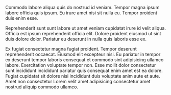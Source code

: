 Commodo labore aliqua quis do nostrud id veniam. Tempor magna ipsum labore officia quis ipsum. Eu irure amet nisi sit nulla eu. Tempor proident duis enim esse.

Reprehenderit sunt sunt labore ut amet veniam cupidatat irure id velit aliqua. Officia est ipsum reprehenderit officia elit. Dolore proident eiusmod ut sint duis dolore dolor. Pariatur eu deserunt in nulla quis laboris esse ex.

Ex fugiat consectetur magna fugiat proident. Tempor deserunt reprehenderit occaecat. Eiusmod elit excepteur nisi. Eu pariatur in tempor ex deserunt tempor laboris consequat et commodo sint adipisicing ullamco labore. Exercitation voluptate tempor non. Esse mollit dolor consectetur sunt incididunt incididunt pariatur quis consequat enim amet est ea dolore. Fugiat cupidatat sit dolore nisi incididunt duis voluptate anim aute et aute. Amet non consectetur Lorem velit amet adipisicing consectetur amet nostrud aliquip commodo ullamco.